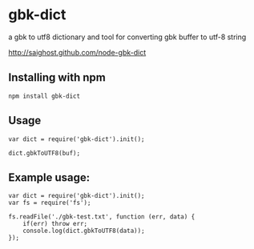 gbk-dict
==================

a gbk to utf8 dictionary and tool for converting gbk buffer to utf-8 string

http://saighost.github.com/node-gbk-dict

Installing with npm
---------------
	npm install gbk-dict

Usage
---------------
```
var dict = require('gbk-dict').init();

dict.gbkToUTF8(buf);
```

Example usage:
---------------
```
var dict = require('gbk-dict').init();
var fs = require('fs');

fs.readFile('./gbk-test.txt', function (err, data) {
	if(err) throw err;
    console.log(dict.gbkToUTF8(data));
});
```